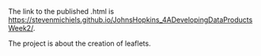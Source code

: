The link to the published .html is https://stevenmichiels.github.io/JohnsHopkins_4ADevelopingDataProductsWeek2/.

The project is about the creation of leaflets.
